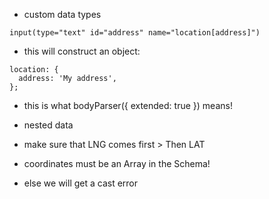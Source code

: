 - custom data types

```
input(type="text" id="address" name="location[address]")
```

- this will construct an object:

```
location: {
  address: 'My address',
};
```
- this is what bodyParser({ extended: true }) means!
- nested data



- make sure that LNG comes first > Then LAT
- coordinates must be an Array in the Schema!
- else we will get a cast error


